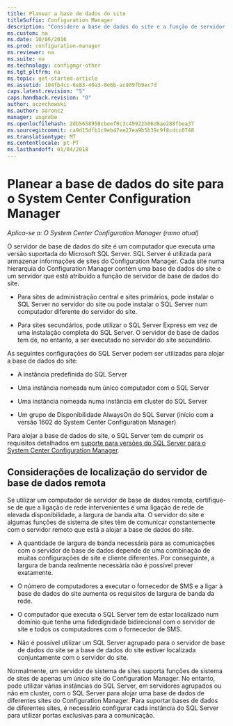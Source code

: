 ```yaml
---
title: Planear a base de dados do site
titleSuffix: Configuration Manager
description: "Considere a base de dados do site e a função de servidor de base de dados do site quando planear a hierarquia do System Center Configuration Manager."
ms.custom: na
ms.date: 10/06/2016
ms.prod: configuration-manager
ms.reviewer: na
ms.suite: na
ms.technology: configmgr-other
ms.tgt_pltfrm: na
ms.topic: get-started-article
ms.assetid: 104fb4cc-6e83-40a3-8e6b-ac909fb9ec7d
caps.latest.revision: "5"
caps.handback.revision: "0"
author: aczechowski
ms.author: aaroncz
manager: angrobe
ms.openlocfilehash: 2db5658958cbeef0c3c49922b06d8ae288fbea37
ms.sourcegitcommit: ca9d15dfb1c9eb47ee27ea9b5b39c9f8cdcc0748
ms.translationtype: MT
ms.contentlocale: pt-PT
ms.lasthandoff: 01/04/2018
---
```

# <a name="plan-for-the-site-database-for-system-center-configuration-manager"></a>Planear a base de dados do site para o System Center Configuration Manager

*Aplica-se a: O System Center Configuration Manager (ramo atual)*

O servidor de base de dados do site é um computador que executa uma versão suportada do Microsoft SQL Server. SQL Server é utilizada para armazenar informações de sites do Configuration Manager. Cada site numa hierarquia do Configuration Manager contém uma base de dados do site e um servidor que está atribuído a função de servidor de base de dados do site.  

-   Para sites de administração central e sites primários, pode instalar o SQL Server no servidor do site ou pode instalar o SQL Server num computador diferente do servidor do site.  

-   Para sites secundários, pode utilizar o SQL Server Express em vez de uma instalação completa do SQL Server. O servidor de base de dados tem de, no entanto, a ser executado no servidor do site secundário.  

As seguintes configurações do SQL Server podem ser utilizadas para alojar a base de dados do site:  

-   A instância predefinida do SQL Server  

-   Uma instância nomeada num único computador com o SQL Server  

-   Uma instância nomeada numa instância em cluster do SQL Server  

-   Um grupo de Disponibilidade AlwaysOn do SQL Server (início com a versão 1602 do System Center Configuration Manager)


Para alojar a base de dados do site, o SQL Server tem de cumprir os requisitos detalhados em [suporte para versões do SQL Server para o System Center Configuration Manager](../../../core/plan-design/configs/support-for-sql-server-versions.md).  



## <a name="remote-database-server-location-considerations"></a>Considerações de localização do servidor de base de dados remota  

Se utilizar um computador de servidor de base de dados remota, certifique-se de que a ligação de rede intervenientes é uma ligação de rede de elevada disponibilidade, a largura de banda alta. O servidor do site e algumas funções de sistema de sites têm de comunicar constantemente com o servidor remoto que está a alojar a base de dados do site.

-   A quantidade de largura de banda necessária para as comunicações com o servidor de base de dados depende de uma combinação de muitas configurações de site e cliente diferentes. Por conseguinte, a largura de banda realmente necessária não é possível prever exatamente.  

-   O número de computadores a executar o fornecedor de SMS e a ligar à base de dados do site aumenta os requisitos de largura de banda da rede.  

-   O computador que executa o SQL Server tem de estar localizado num domínio que tenha uma fidedignidade bidirecional com o servidor de site e todos os computadores com o fornecedor de SMS.  

-   Não é possível utilizar um SQL Server agrupado para o servidor de base de dados do site se a base de dados do site estiver localizada conjuntamente com o servidor do site.  


Normalmente, um servidor de sistema de sites suporta funções de sistema de sites de apenas um único site do Configuration Manager. No entanto, pode utilizar várias instâncias do SQL Server, em servidores agrupados ou não em cluster, com o SQL Server para alojar uma base de dados de diferentes sites do Configuration Manager. Para suportar bases de dados de diferentes sites, é necessário configurar cada instância do SQL Server para utilizar portas exclusivas para a comunicação.  
